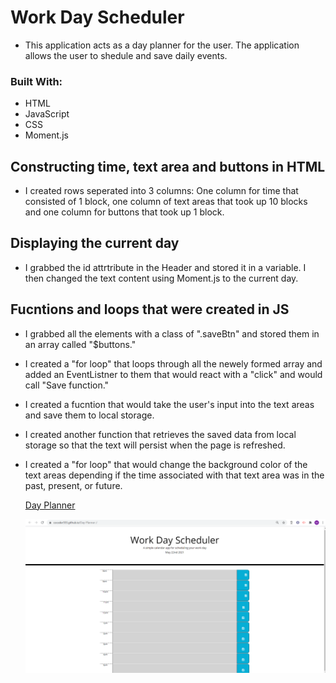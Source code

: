  # Work Day Scheduler
*  This application acts as a day planner for the user. The application allows the user to shedule and save daily events. 


### Built With:
  * HTML
  * JavaScript
  * CSS 
  * Moment.js

## Constructing time, text area and buttons in HTML
 
 *  I created rows seperated into 3 columns: 
     One column for time that consisted of 1 block, one column 
     of text areas that took up 10 blocks and one column for buttons
     that took up 1 block.
 

## Displaying the current day
* I grabbed the id attrtribute in the Header and stored it in a variable.
  I then changed the text content using Moment.js to the current day.

## Fucntions  and loops that were created in JS

*  I grabbed all the elements with a class of ".saveBtn" and stored them 
   in an array called "$buttons."

*  I created a "for loop" that loops through all the newely formed array and added an EventListner to them that would react with a "click" and would call "Save function."

*  I created a fucntion that would take the user's input into the text areas and save them to local storage.

*  I created another function that retrieves the saved data from local storage so that the text will persist when the page is refreshed.

* I created a "for loop" that would change the background color of the text areas depending if the time associated with that text area
was in the past, present, or future. 

  [Day Planner](https://cocoder555.github.io/Day-Planner-/)

   ![Day Planner](./assets/Screenshot%20.png)

